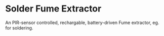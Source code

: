 # Solder Fume Extractor

An PIR-sensor controlled, rechargable, battery-driven
Fume extractor, eg. for soldering.